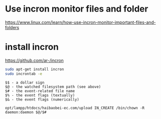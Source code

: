 # Use incron monitor files and folder
https://www.linux.com/learn/how-use-incron-monitor-important-files-and-folders

# install incron
https://github.com/ar-/incron

```sh
sudo apt-get install incron
sudo incrontab -e
```
```
$$ - a dollar sign
$@ - the watched filesystem path (see above)
$# - the event-related file name
$% - the event flags (textually)
$& - the event flags (numerically)
```

```
opt/lampp/htdocs/haibaobei-ec.com/upload IN_CREATE /bin/chown -R daemon:daemon $@/$#
```

